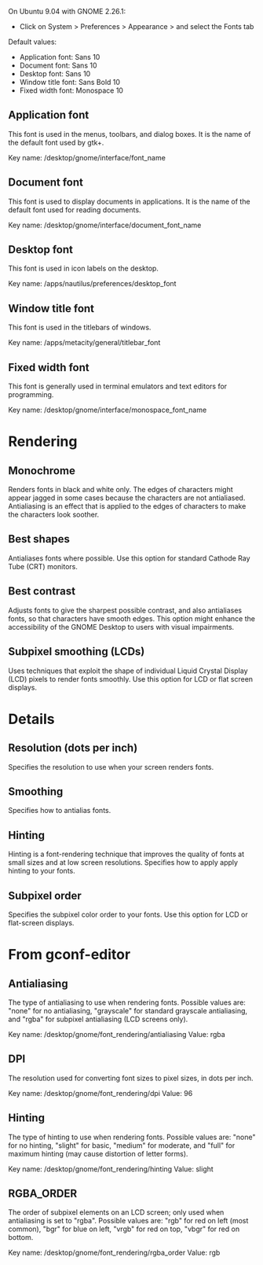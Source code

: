 On Ubuntu 9.04 with GNOME 2.26.1:

- Click on System > Preferences > Appearance > and select the Fonts tab

Default values:

- Application font:  Sans 10
- Document font:     Sans 10
- Desktop font:      Sans 10
- Window title font: Sans Bold 10
- Fixed width font:  Monospace 10

## Application font

This font is used in the menus, toolbars, and dialog boxes. It is the
name of the default font used by gtk+.

Key name: /desktop/gnome/interface/font_name

## Document font

This font is used to display documents in applications. It is the name
of the default font used for reading documents.

Key name: /desktop/gnome/interface/document_font_name

## Desktop font

This font is used in icon labels on the desktop.

Key name: /apps/nautilus/preferences/desktop_font

## Window title font

This font is used in the titlebars of windows.

Key name: /apps/metacity/general/titlebar_font

## Fixed width font

This font is generally used in terminal emulators and text editors for
programming.

Key name: /desktop/gnome/interface/monospace_font_name

# Rendering

## Monochrome

Renders fonts in black and white only. The edges of characters might appear
jagged in some cases because the characters are not antialiased. Antialiasing
is an effect that is applied to the edges of characters to make the characters
look soother.

## Best shapes

Antialiases fonts where possible. Use this option for standard Cathode Ray
Tube (CRT) monitors.

## Best contrast

Adjusts fonts to give the sharpest possible contrast, and also antialiases
fonts, so that characters have smooth edges. This option might enhance the
accessibility of the GNOME Desktop to users with visual impairments.

## Subpixel smoothing (LCDs)

Uses techniques that exploit the shape of individual Liquid Crystal Display
(LCD) pixels to render fonts smoothly. Use this option for LCD or flat screen
displays.

# Details

## Resolution (dots per inch)

Specifies the resolution to use when your screen renders fonts.

## Smoothing

Specifies how to antialias fonts.

## Hinting

Hinting is a font-rendering technique that improves the quality of fonts at
small sizes and at low screen resolutions. Specifies how to apply apply
hinting to your fonts.

## Subpixel order

Specifies the subpixel color order to your fonts. Use this option for LCD or
flat-screen displays.

# From gconf-editor

## Antialiasing

The type of antialiasing to use when rendering fonts. Possible values are:
"none" for no antialiasing, "grayscale" for standard grayscale antialiasing,
and "rgba" for subpixel antialiasing (LCD screens only).

Key name: /desktop/gnome/font_rendering/antialiasing
Value: rgba

## DPI

The resolution used for converting font sizes to pixel sizes, in dots per
inch.

Key name: /desktop/gnome/font_rendering/dpi
Value: 96

## Hinting

The type of hinting to use when rendering fonts. Possible values are: "none"
for no hinting, "slight" for basic, "medium" for moderate, and "full" for
maximum hinting (may cause distortion of letter forms).

Key name: /desktop/gnome/font_rendering/hinting
Value: slight

## RGBA_ORDER

The order of subpixel elements on an LCD screen; only used when antialiasing
is set to "rgba". Possible values are: "rgb" for red on left (most common),
"bgr" for blue on left, "vrgb" for red on top, "vbgr" for red on bottom.

Key name: /desktop/gnome/font_rendering/rgba_order
Value: rgb
